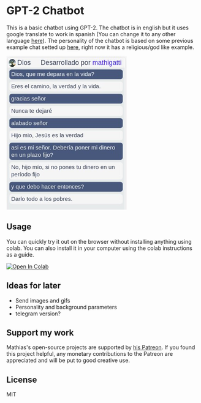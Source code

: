 # GPT-2 Chatbot

This is a basic chatbot using GPT-2. The chatbot is in english but it uses google translate to work in spanish (You can change it to any other language [here](https://github.com/mathigatti/gpt-2-chatbot/blob/master/app.py#L37)). The personality of the chatbot is based on some previous example chat setted up [here](https://github.com/mathigatti/gpt-2-chatbot/blob/master/chatbot.py#L5), right now it has a religious/god like example.

![Chatbot sample](static/sample.jpg)

## Usage

You can quickly try it out on the browser without installing anything using colab. You can also install it in your computer using the colab instructions as a guide.

[![Open In Colab](https://colab.research.google.com/assets/colab-badge.svg)](https://colab.research.google.com/drive/1wCYjdMW2CeE4nRbqI7hAyN7PXSO4U4SU?usp=sharing)

## Ideas for later

- Send images and gifs
- Personality and background parameters
- telegram version?

## Support my work

Mathias's open-source projects are supported by [his Patreon](https://www.patreon.com/mathigatti). If you found this project helpful, any monetary contributions to the Patreon are appreciated and will be put to good creative use.

## License
MIT
